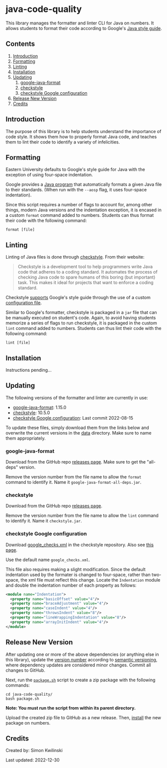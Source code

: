 # java-code-quality

This library manages the formatter and linter CLI for Java on numbers. It allows students to format their code according to Google's [Java style guide](https://google.github.io/styleguide/javaguide.html).

## Contents

1. [Introduction](#introduction)
2. [Formatting](#formatting)
3. [Linting](#linting)
4. [Installation](#installation)
5. [Updating](#updating)
   1. [google-java-format](#google-java-format)
   2. [checkstyle](#checkstyle)
   3. [checkstyle Google configuration](#checkstyle-google-configuration)
6. [Release New Version](#release-new-version)
7. [Credits](#credits)

## Introduction

The purpose of this library is to help students understand the importance of code style. It shows them how to properly format Java code, and teaches them to lint their code to identify a variety of infelicities.

## Formatting

Eastern University defaults to Google's style guide for Java with the exception of using four-space indentation.

Google provides a [Java program](https://github.com/google/google-java-format) that automatically formats a given Java file to their standards. (When run with the `--aosp` flag, it uses four-space indentation).

Since this script requires a number of flags to account for, among other things, modern Java versions and the indentation exception, it is encased in a custom `format` command added to numbers. Students can thus format their code with the following command:

```
format [file]
```

## Linting

Linting of Java files is done through [checkstyle](https://checkstyle.org/). From their website:

> Checkstyle is a development tool to help programmers write Java code that adheres to a coding standard. It automates the process of checking Java code to spare humans of this boring (but important) task. This makes it ideal for projects that want to enforce a coding standard.

Checkstyle [supports](https://checkstyle.org/google_style.html) Google's style guide through the use of a custom [configuration file](https://github.com/checkstyle/checkstyle/blob/master/src/main/resources/google_checks.xml).

Similar to Google's formatter, checkstyle is packaged in a `jar` file that can be manually executed on student's code. Again, to avoid having students memorize a series of flags to run checkstyle, it is packaged in the custom `lint` command added to numbers. Students can thus lint their code with the following command:

```
lint [file]
```

## Installation

Instructions pending...

## Updating

The following versions of the formatter and linter are currently in use:

- [google-java-format](https://github.com/google/google-java-format): 1.15.0
- [checkstyle](https://github.com/checkstyle/checkstyle): 10.5.0
- [checkstyle Google configuration](https://github.com/checkstyle/checkstyle/blob/master/src/main/resources/google_checks.xml): Last commit 2022-08-15

To update these files, simply download them from the links below and overwrite the current versions in the [data](data) directory. Make sure to name them appropriately.

### google-java-format

Download from the GitHub repo [releases page](https://github.com/google/google-java-format/releases/tag/v1.15.0). Make sure to get the "all-deps" version.

Remove the version number from the file name to allow the `format` command to identify it. Name it `google-java-format-all-deps.jar`.

### checkstyle

Download from the GitHub repo [releases page](https://github.com/checkstyle/checkstyle/releases).

Remove the version number from the file name to allow the `lint` command to identify it. Name it `checkstyle.jar`.

### checkstyle Google configuration

Download [google_checks.xml](https://github.com/checkstyle/checkstyle/blob/master/src/main/resources/google_checks.xml) in the checkstyle repository. Also see [this page](https://checkstyle.org/google_style.html).

Use the default name `google_checks.xml`.

This file also requires making a slight modification. Since the default indentation used by the formater is changed to four-space, rather than two-space, the xml file must reflect this change. Locate the `Indentation` module and double the indentation number of each property as follows:

```xml
<module name="Indentation">
  <property name="basicOffset" value="4"/>
  <property name="braceAdjustment" value="4"/>
  <property name="caseIndent" value="4"/>
  <property name="throwsIndent" value="8"/>
  <property name="lineWrappingIndentation" value="8"/>
  <property name="arrayInitIndent" value="4"/>
</module>
```

## Release New Version

After updating one or more of the above dependencies (or anything else in this library), update the [version number](data/version) according to [semantic versioning](https://semver.org/), where dependency updates are considered minor changes. Commit all changes to GitHub.

Next, run the [`package.sh`](package.sh) script to create a zip package with the following commands:

```shell
cd java-code-quality/
bash package.sh
```

**Note: You must run the script from within its parent directory.**

Upload the created zip file to GitHub as a new release. Then, [install](#installation) the new package on numbers.

## Credits

Created by: Simon Kwilinski

Last updated: 2022-12-30
